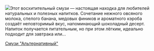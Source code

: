 <!--2025-10-15 09:44:35-->
<div class="yb">
  <div class="rss povarenok"><a href="https://www.povarenok.ru/recipes/show/183163/"><img src="https://www.povarenok.ru/data/cache/2025oct/13/07/3192320_40264-640x480.jpg"></a>Этот восхитительный смузи — настоящая находка для любителей натуральных и полезных напитков. Сочетание нежного овсяного молока, спелого банана, медовых фиников и ароматного кэроба создаёт неповторимый вкус, напоминающий шоколадный десерт. Напиток получается питательным, но при этом лёгким, идеально подходит для завтрака или... <p class="titl"><a href="https://www.povarenok.ru/recipes/show/183163/">Смузи "Альтернативный"</a></p></div>
</div>
